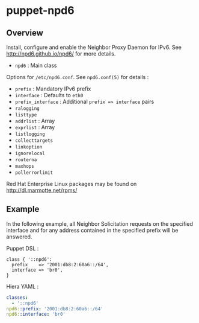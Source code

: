 # puppet-npd6

## Overview

Install, configure and enable the Neighbor Proxy Daemon for IPv6.
See http://npd6.github.io/npd6/ for more details.

* `npd6` : Main class

Options for `/etc/npd6.conf`. See `npd6.conf(5)` for details :

 * `prefix` : Mandatory IPv6 prefix
 * `interface` : Defaults to `eth0`
 * `prefix_interface` : Additional `prefix => interface` pairs
 * `ralogging`
 * `listtype`
 * `addrlist` : Array
 * `exprlist` : Array
 * `listlogging`
 * `collecttargets`
 * `linkoption`
 * `ignorelocal`
 * `routerna`
 * `maxhops`
 * `pollerrorlimit`

Red Hat Enterprise Linux packages may be found on http://dl.marmotte.net/rpms/

## Example

In the following example, all Neighbor Solicitation requests on the specified
interface and for any address contained in the specified prefix will be
answered.

Puppet DSL :

```puppet
class { '::npd6':
  prefix    => '2001:db8:2:60a6::/64',
  interface => 'br0',
}
```

Hiera YAML :

```yaml
classes:
  - '::npd6'
npd6::prefix: '2001:db8:2:60a6::/64'
npd6::interface: 'br0'
```

